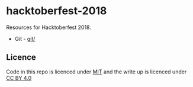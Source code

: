 # hacktoberfest-2018
Resources for Hacktoberfest 2018.

- Git - [git/](git/)


## Licence

Code in this repo is licenced under [MIT](LICENCE) and the write up is licenced
under [CC BY 4.0](https://creativecommons.org/licenses/by/4.0/)
